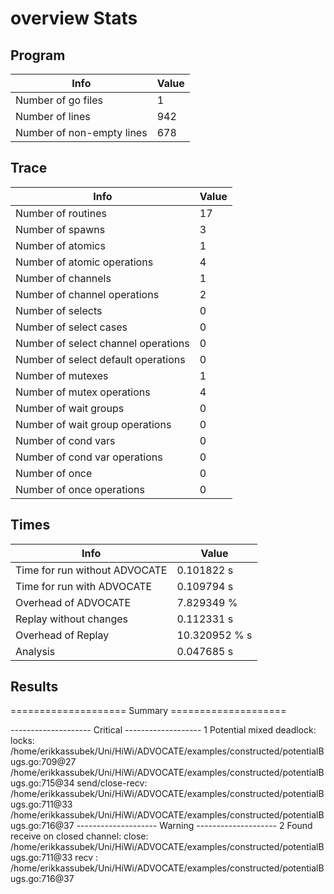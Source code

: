 # overview Stats

## Program
| Info | Value |
| - | - |
| Number of go files | 1 |
| Number of lines | 942 |
| Number of non-empty lines | 678 |


## Trace
| Info | Value |
| - | - |
| Number of routines | 17 |
| Number of spawns | 3 |
| Number of atomics | 1 |
| Number of atomic operations | 4 |
| Number of channels | 1 |
| Number of channel operations | 2 |
| Number of selects | 0 |
| Number of select cases | 0 |
| Number of select channel operations | 0 |
| Number of select default operations | 0 |
| Number of mutexes | 1 |
| Number of mutex operations | 4 |
| Number of wait groups | 0 |
| Number of wait group operations | 0 |
| Number of cond vars | 0 |
| Number of cond var operations | 0 |
| Number of once | 0| 
| Number of once operations | 0 |


## Times
| Info | Value |
| - | - |
| Time for run without ADVOCATE | 0.101822 s |
| Time for run with ADVOCATE | 0.109794 s |
| Overhead of ADVOCATE | 7.829349 % |
| Replay without changes | 0.112331 s |
| Overhead of Replay | 10.320952 % s |
| Analysis | 0.047685 s |


## Results
==================== Summary ====================

-------------------- Critical -------------------
1 Potential mixed deadlock:
	locks: 
		/home/erikkassubek/Uni/HiWi/ADVOCATE/examples/constructed/potentialBugs.go:709@27
		/home/erikkassubek/Uni/HiWi/ADVOCATE/examples/constructed/potentialBugs.go:715@34
	send/close-recv: 
		/home/erikkassubek/Uni/HiWi/ADVOCATE/examples/constructed/potentialBugs.go:711@33
		/home/erikkassubek/Uni/HiWi/ADVOCATE/examples/constructed/potentialBugs.go:716@37
-------------------- Warning --------------------
2 Found receive on closed channel:
	close: /home/erikkassubek/Uni/HiWi/ADVOCATE/examples/constructed/potentialBugs.go:711@33
	recv : /home/erikkassubek/Uni/HiWi/ADVOCATE/examples/constructed/potentialBugs.go:716@37
